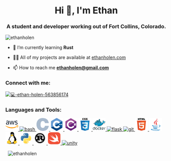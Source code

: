 <h1 align="center">Hi 👋, I'm Ethan</h1>
<h3 align="center">A student and developer working out of Fort Collins, Colorado.</h3>

<p align="left"> <img src="https://komarev.com/ghpvc/?username=ethanholen&label=Profile%20views&color=0e75b6&style=flat" alt="ethanholen" /> </p>

* 🌱 I’m currently learning **Rust**

* 👨‍💻 All of my projects are available at [ethanholen.com](ethanholen.com)

* 📫 How to reach me **ethanholen@gmail.com**

<h3 align="left">Connect with me:</h3>
<p align="left">
<a href="https://linkedin.com/in/💻-ethan-holen-563856174" target="blank"><img align="center" src="https://cdn.jsdelivr.net/npm/simple-icons@3.0.1/icons/linkedin.svg" alt="💻-ethan-holen-563856174" height="30" width="40" /></a>
</p>

<h3 align="left">Languages and Tools:</h3>
<p align="left"> <a href="https://aws.amazon.com" target="_blank"> <img src="https://raw.githubusercontent.com/devicons/devicon/master/icons/amazonwebservices/amazonwebservices-original-wordmark.svg" alt="aws" width="40" height="40"/> </a> <a href="https://www.gnu.org/software/bash/" target="_blank"> <img src="https://www.vectorlogo.zone/logos/gnu_bash/gnu_bash-icon.svg" alt="bash" width="40" height="40"/> </a> <a href="https://www.cprogramming.com/" target="_blank"> <img src="https://raw.githubusercontent.com/devicons/devicon/master/icons/c/c-original.svg" alt="c" width="40" height="40"/> </a> <a href="https://www.w3schools.com/cpp/" target="_blank"> <img src="https://raw.githubusercontent.com/devicons/devicon/master/icons/cplusplus/cplusplus-original.svg" alt="cplusplus" width="40" height="40"/> </a> <a href="https://www.w3schools.com/cs/" target="_blank"> <img src="https://raw.githubusercontent.com/devicons/devicon/master/icons/csharp/csharp-original.svg" alt="csharp" width="40" height="40"/> </a> <a href="https://www.w3schools.com/css/" target="_blank"> <img src="https://raw.githubusercontent.com/devicons/devicon/master/icons/css3/css3-original-wordmark.svg" alt="css3" width="40" height="40"/> </a> <a href="https://www.docker.com/" target="_blank"> <img src="https://raw.githubusercontent.com/devicons/devicon/master/icons/docker/docker-original-wordmark.svg" alt="docker" width="40" height="40"/> </a> <a href="https://flask.palletsprojects.com/" target="_blank"> <img src="https://www.vectorlogo.zone/logos/pocoo_flask/pocoo_flask-icon.svg" alt="flask" width="40" height="40"/> </a> <a href="https://git-scm.com/" target="_blank"> <img src="https://www.vectorlogo.zone/logos/git-scm/git-scm-icon.svg" alt="git" width="40" height="40"/> </a> <a href="https://www.w3.org/html/" target="_blank"> <img src="https://raw.githubusercontent.com/devicons/devicon/master/icons/html5/html5-original-wordmark.svg" alt="html5" width="40" height="40"/> </a> <a href="https://www.java.com" target="_blank"> <img src="https://raw.githubusercontent.com/devicons/devicon/master/icons/java/java-original.svg" alt="java" width="40" height="40"/> </a> <a href="https://www.linux.org/" target="_blank"> <img src="https://raw.githubusercontent.com/devicons/devicon/master/icons/linux/linux-original.svg" alt="linux" width="40" height="40"/> </a> <a href="https://www.python.org" target="_blank"> <img src="https://raw.githubusercontent.com/devicons/devicon/master/icons/python/python-original.svg" alt="python" width="40" height="40"/> </a> <a href="https://www.rust-lang.org" target="_blank"> <img src="https://raw.githubusercontent.com/devicons/devicon/master/icons/rust/rust-plain.svg" alt="rust" width="40" height="40"/> </a> <a href="https://developer.apple.com/swift/" target="_blank"> <img src="https://raw.githubusercontent.com/devicons/devicon/master/icons/swift/swift-original.svg" alt="swift" width="40" height="40"/> </a> <a href="https://unity.com/" target="_blank"> <img src="https://www.vectorlogo.zone/logos/unity3d/unity3d-icon.svg" alt="unity" width="40" height="40"/> </a> </p>

<!-- <p><img align="left" src="https://github-readme-stats.vercel.app/api/top-langs?username=ethanholen&show_icons=true&locale=en&layout=compact" alt="ethanholen" /></p> -->

<p>&nbsp; <img align="center" src="https://github-readme-stats.vercel.app/api?username=ethanholen&show_icons=true&locale=en" alt="ethanholen" /></p>

<!-- <p><img align="center" src="https://github-readme-streak-stats.herokuapp.com/?user=ethanholen&" alt="ethanholen" /></p> -->

<!-- <h1 align="center">Hi 👋, I'm Ethan</h1>
<h3 align="center">A student and developer working out of Fort Collins, Colorado.</h3>

<p align="left"> <img src="https://komarev.com/ghpvc/?username=ethanholen&label=Profile%20views&color=0e75b6&style=flat" alt="ethanholen" /> </p>

<p align="left"> <a href="https://twitter.com/holenethan" target="blank"><img src="https://img.shields.io/twitter/follow/holenethan?logo=twitter&style=for-the-badge" alt="holenethan" /></a> </p>

* 👨‍💻 All of my projects are available at [ethanholen.com](ethanholen.com)

* 📫 How to reach me: **ethanholen@gmail.com**

* 📄 My experiences: [resume](https://github.com/EthanHolen/resume/blob/master/resume.pdf)

<p align="left">
<h3 align="left">Connect with me:</h3>
<a href="https://twitter.com/holenethan" target="blank"><img align="center" src="https://cdn.jsdelivr.net/npm/simple-icons@3.0.1/icons/twitter.svg" alt="holenethan" height="30" width="40" /></a>
<a href="https://linkedin.com/in/💻-ethan-holen-563856174" target="blank"><img align="center" src="https://cdn.jsdelivr.net/npm/simple-icons@3.0.1/icons/linkedin.svg" alt="💻-ethan-holen-563856174" height="30" width="40" /></a>
</p>

<h3 align="left">Languages and Tools:</h3>
<p align="left">
<a href="https://www.gnu.org/software/bash/" target="_blank"> <img src="https://www.vectorlogo.zone/logos/gnu_bash/gnu_bash-icon.svg" alt="bash" width="40" height="40"/> </a>
<a href="https://www.cprogramming.com/" target="_blank"> <img src="https://devicons.github.io/devicon/devicon.git/icons/c/c-original.svg" alt="c" width="40" height="40"/> </a>
<a href="https://www.w3schools.com/cpp/" target="_blank"> <img src="https://devicons.github.io/devicon/devicon.git/icons/cplusplus/cplusplus-original.svg" alt="cplusplus" width="40" height="40"/> </a>
<a href="https://www.w3schools.com/cs/" target="_blank"> <img src="https://devicons.github.io/devicon/devicon.git/icons/csharp/csharp-original.svg" alt="csharp" width="40" height="40"/> </a>
<a href="https://www.docker.com/" target="_blank"> <img src="https://devicons.github.io/devicon/devicon.git/icons/docker/docker-original-wordmark.svg" alt="docker" width="40" height="40"/> </a>
<a href="https://kubernetes.io" target="_blank"> <img src="https://www.vectorlogo.zone/logos/kubernetes/kubernetes-icon.svg" alt="kubernetes" width="40" height="40"/> </a>
<a href="https://git-scm.com/" target="_blank"> <img src="https://www.vectorlogo.zone/logos/git-scm/git-scm-icon.svg" alt="git" width="40" height="40"/> </a>
<a href="https://www.java.com" target="_blank"> <img src="https://devicons.github.io/devicon/devicon.git/icons/java/java-original-wordmark.svg" alt="java" width="40" height="40"/> </a>
<a href="https://aws.amazon.com" target="_blank"> <img src="https://devicons.github.io/devicon/devicon.git/icons/amazonwebservices/amazonwebservices-original-wordmark.svg" alt="aws" width="40" height="40"/> </a>
<a href="https://www.linux.org/" target="_blank"> <img src="https://devicons.github.io/devicon/devicon.git/icons/linux/linux-original.svg" alt="linux" width="40" height="40"/> </a>
<a href="https://www.python.org" target="_blank"> <img src="https://devicons.github.io/devicon/devicon.git/icons/python/python-original.svg" alt="python" width="40" height="40"/> </a>
<a href="" target="_blank"> <img src="https://devicons.github.io/devicon/devicon.git/icons/swift/swift-original-wordmark.svg" alt="swift" width="40" height="40"/> </a> </p>

<!-- <p><img align="left" src="https://github-readme-stats.vercel.app/api/top-langs/?username=ethanholen&layout=compact" alt="ethanholen" /></p> -->

<!-- <p>&nbsp; <img align="center" src="https://github-readme-stats.vercel.app/api?username=ethanholen&show_icons=true" alt="ethanholen" /></p> -->
